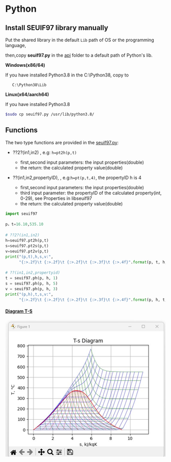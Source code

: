 # Python

## Install SEUIF97 library manually

Put the shared library in the default `Lib` path of OS or the programming language,

then,copy **seuif97.py** in the [api](./api) folder to a default path of Python's lib.

**Windows(x86/64)** 

If you have installed Python3.8 in the C:\Python38\, copy to
    
       C:\Python38\Lib 

**Linux(x64/aarch64)**

If you have installed Python3.8 

```bash  
$sudo cp seuif97.py /usr/lib/python3.8/
```

## Functions

The two type functions are provided in the  [seuif97.py](../../api/seuif97.py):

* ??2?(in1,in2) , e.g: `h=pt2h(p,t)`
  
  * first,second input parameters: the input properties(double)
  * the return: the calculated property value(double)

* ??(in1,in2,propertyID), , e.g:`h=pt(p,t,4)`, the propertyID h is 4 
   * first,second input parameters: the input properties(double)
   * third input parameter: the propertyID of the calculated property(int, 0-29), see Properties in libseuif97
   * the return: the calculated property value(double)

```python
import seuif97

p，t=16.10,535.10

# ??2?(in1,in2)
h=seuif97.pt2h(p,t)
s=seuif97.pt2s(p,t)
v=seuif97.pt2v(p,t)
print("(p,t),h,s,v:",
      "{:>.2f}\t {:>.2f}\t {:>.2f}\t {:>.3f}\t {:>.4f}".format(p, t, h, s, v))

# ??(in1,in2,propertyid)
t = seuif97.ph(p, h, 1)
s = seuif97.ph(p, h, 5)
v = seuif97.ph(p, h, 3)
print("(p,h),t,s,v:",
      "{:>.2f}\t {:>.2f}\t {:>.2f}\t {:>.3f}\t {:>.4f}".format(p, h, t, s, v))  
```

#### [Diagram T-S](./Diagram_T-S.py)

![Diagram T-S](./img/T-S.jpg)